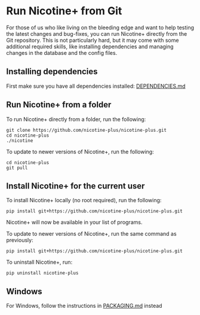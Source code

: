 # Run Nicotine+ from Git
For those of us who like living on the bleeding edge and want to help testing the latest changes and bug-fixes, you can run Nicotine+ directly from the Git repository.
This is not particularly hard, but it may come with some additional required skills, like installing dependencies and managing changes in the database and the config files.

## Installing dependencies

First make sure you have all dependencies installed: [DEPENDENCIES.md](doc/DEPENDENCIES.md)

## Run Nicotine+ from a folder
To run Nicotine+ directly from a folder, run the following:

```console
git clone https://github.com/nicotine-plus/nicotine-plus.git
cd nicotine-plus
./nicotine
```

To update to newer versions of Nicotine+, run the following:

```console
cd nicotine-plus
git pull
```

## Install Nicotine+ for the current user
To install Nicotine+ locally (no root required), run the following:

```console
pip install git+https://github.com/nicotine-plus/nicotine-plus.git
```

Nicotine+ will now be available in your list of programs.

To update to newer versions of Nicotine+, run the same command as previously:

```console
pip install git+https://github.com/nicotine-plus/nicotine-plus.git
```

To uninstall Nicotine+, run:
```console
pip uninstall nicotine-plus
```

## Windows
For Windows, follow the instructions in [PACKAGING.md](PACKAGING.md#windows) instead
